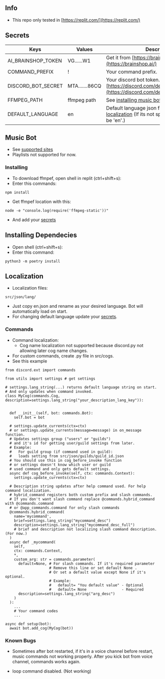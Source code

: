## Info

- This repo only tested in [https://replit.com/](https://replit.com/)

## Secrets

Keys | Values | Description
--- | --- | --- 
AI_BRAINSHOP_TOKEN | VG......W1 | Get it from [https://brainshop.ai/](https://brainshop.ai/)
COMMAND_PREFIX | ! | Your command prefix.
DISCORD_BOT_SECRET | MTA.......86CQ | Your discord bot token. [https://discord.com/developers/applications](https://discord.com/developers/applications)
FFMPEG_PATH | ffmpeg path | See [installing music bot](#installing)
DEFAULT_LANGUAGE | en | Default language json file name. See [localization](#localization) (If its not spefied or empty it will be 'en'.)

## Music Bot

- See [supported sites](https://github.com/yt-dlp/yt-dlp/blob/master/supportedsites.md)
- Playlists not supported for now.

### Installing
- To download ffmpef, open shell in replit (ctrl+shift+s):
- Enter this commands:
```
npm install
```

- Get ffmpef location with this:
```
node -e "console.log(require('ffmpeg-static'))"
```
- And add your [secrets](#secrets)

## Installing Dependecies
- Open shell (ctrl+shift+s):
- Enter this command:
```
python3 -m poetry install
```

## Localization

- Localization files:
```
src/json/lang/
```
- Just copy en.json and rename as your desired language. Bot will automatically load on start.
- For changing default language update your [secrets](#secrets).

### Commands

- Command localization:
  - Cog name localization not supported because discord.py not allowing later cog name changes.
- For custom commands, create .py file in src/cogs.
- See this example
```
from discord.ext import commands

from utils import settings # get settings

# settings.lang_string(...) returns default language string on start.
# And only updates when command invoked.
class MyCog(commands.Cog, description=settings.lang_string("your_description_lang_key")): 

  
  def __init__(self, bot: commands.Bot):
    self.bot = bot

  # settings.update_currents(ctx=ctx) 
  # or settings.update_currents(message=message) in on_message function.
  # Updates settings group ("users" or "guilds") 
  # and it's id for getting user/guild settings from later.
  # Example: 
  #   For guild group (if command used in guild):
  #   loads setting from src/json/guilds/guild_id.json
  # You should use this in cog_before_invoke function 
  # or settings doesn't know which user or guild 
  # used command and only gets default settings.
  async def cog_before_invoke(self, ctx: commands.Context):
    settings.update_currents(ctx=ctx)

  # Description string updates after help command used. For help command localization.
  # hybrid_command registers both custom prefix and slash commands. 
  # If you don't want slash command replace @commands.hybrid_command with @commands.command
  # or @app_commands.command for only slash commands
  @commands.hybrid_command(
    name='mycommand',
    brief=settings.lang_string("mycommand_desc")
    description=settings.lang_string("mycommand_desc_full") 
    # brief and description not localizing slash command description. (For now.)
  ) 
  async def _mycommand(
    self,
    ctx: commands.Context,
    *,
    custom_arg: str = commands.parameter(
      default=None, # For slash commands. If it's required parameter
                    # Remove this line or set default None .
                    # Or set a default value except None if it's optional.
                    # Example: 
                    #   default= "You default value" - Optional
                    #   default= None                - Required
      description=settings.lang_string("arg_desc")
    )
  ):
    ...
    # Your command codes
    ...

async def setup(bot):
  await bot.add_cog(MyCog(bot))
```

### Known Bugs

- Sometimes after bot restarted, if it's in a voice channel before restart, music commands not working properly. After you kick bot from voice channel, commands works again.

- loop command disabled. (Not working)